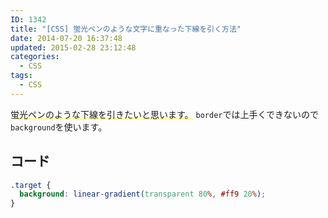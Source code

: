 ```yaml
---
ID: 1342
title: "[CSS] 蛍光ペンのような文字に重なった下線を引く方法"
date: 2014-07-20 16:37:48
updated: 2015-02-28 23:12:48
categories:
  - CSS
tags:
  - CSS
---
```


<span style="background: linear-gradient(transparent 80%, #FF9 20%);">蛍光ペンのような下線を引きたいと思います。</span>
<code>border</code>では上手くできないので<code>background</code>を使います。

<!--more-->
<h2>コード</h2>

```css
.target {
  background: linear-gradient(transparent 80%, #ff9 20%);
}
```

